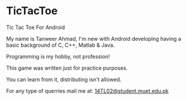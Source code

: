 # TicTacToe
Tic Tac Toe For Android

My name is Tanweer Ahmad, I'm new with Android developing having a basic background of C, C++, Matlab & Java.

Programming is my hobby, not profession!

This game was written just for practice purposes.

You can learn from it, distributing isn't allowed.

For any type of querries mail me at: 14TL02@student.muet.edu.pk
